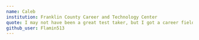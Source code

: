 ```yaml
---
name: Caleb
institution: Franklin County Career and Technology Center 
quote: I may not have been a great test taker, but I got a career field ahead of me with computers!
github_user: Flamin513
---
```


